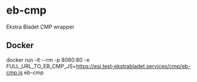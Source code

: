 # eb-cmp

Ekstra Bladet CMP wrapper

## Docker

 docker run -it --rm -p 8080:80 -e FULL_URL_TO_EB_CMP_JS=https://esi.test-ekstrabladet.services/cmp/eb-cmp.js eb-cmp

